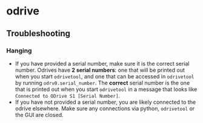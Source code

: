 # odrive

## Troubleshooting
### Hanging
* If you have provided a serial number, make sure it is the correct serial number. Odrives have **2 serial numbers**: one that will be printed out when you start `odrivetool`, and one that can be accessed in `odrivetool` by running `odrv0.serial_number`. The **correct** serial number is the one that is printed out when you start `odrivetool` in a message that looks like `Connected to ODrive S1 [Serial Number]`.
* If you have not provided a serial number, you are likely connected to the odrive elsewhere. Make sure any connections via python, `odrivetool` or the GUI are closed.